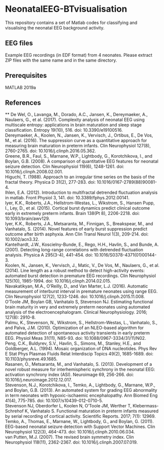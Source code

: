 # NeonatalEEG-BTvisualisation
This repository contains a set of Matlab codes for classifying and visualising the neonatal EEG background activity.

## EEG files
Example EEG recordings (in EDF format) from 4 neonates.  Please extract ZIP files with the same name and in the same directory.

## Prerequisites
MATLAB 2019a

## References
  ** De Wel, O., Lavanga, M., Dorado, A.C., Jansen, K., Dereymaeker, A., Naulaers, G., et al. (2017). Complexity analysis of neonatal EEG using multiscale entropy: applications in brain maturation and sleep stage classification. Entropy 19(10), 516. doi: 10.3390/e19100516.  
  Dereymaeker, A., Koolen, N., Jansen, K., Vervisch, J., Ortibus, E., De Vos, M., et al. (2016). The suppression curve as a quantitative approach for measuring brain maturation in preterm infants. Clin Neurophysiol 127(8), 2760-2765. doi: 10.1016/j.clinph.2016.05.362.  
  Greene, B.R., Faul, S., Marnane, W.P., Lightbody, G., Korotchikova, I., and Boylan, G.B. (2008). A comparison of quantitative EEG features for neonatal seizure detection. Clin Neurophysiol 119(6), 1248-1261. doi: 10.1016/j.clinph.2008.02.001.  
  Higuchi, T. (1988). Approach to an irregular time series on the basis of the fractal theory. Physica D 31(2), 277-283. doi: 10.1016/0167-2789(88)90081-4.  
  Ihlen, E.A. (2012). Introduction to multifractal detrended fluctuation analysis in matlab. Front Physiol 3, 141. doi: 10.3389/fphys.2012.00141.  
  Iyer, K.K., Roberts, J.A., Hellstrom-Westas, L., Wikstrom, S., Hansen Pupp, I., Ley, D., et al. (2015). Cortical burst dynamics predict clinical outcome early in extremely preterm infants. Brain 138(Pt 8), 2206-2218. doi: 10.1093/brain/awv129.  
  Iyer, K.K., Roberts, J.A., Metsaranta, M., Finnigan, S., Breakspear, M., and Vanhatalo, S. (2014). Novel features of early burst suppression predict outcome after birth asphyxia. Ann Clin Transl Neurol 1(3), 209-214. doi: 10.1002/acn3.32.  
  Kantelhardt, J.W., Koscielny-Bunde, E., Rego, H.H., Havlin, S., and Bunde, A. (2001). Detecting long-range correlations with detrended fluctuation analysis. Physica A 295(3-4), 441-454. doi: 10.1016/S0378-4371(01)00144-3.  
  Koolen, N., Jansen, K., Vervisch, J., Matic, V., De Vos, M., Naulaers, G., et al. (2014). Line length as a robust method to detect high-activity events: automated burst detection in premature EEG recordings. Clin Neurophysiol 125(10), 1985-1994. doi: 10.1016/j.clinph.2014.02.015.  
  Navakatikyan, M.A., O’Reilly, D., and Van Marter, L.J. (2016). Automatic measurement of interburst interval in premature neonates using range EEG. Clin Neurophysiol 127(2), 1233-1246. doi: 10.1016/j.clinph.2015.11.008.  
  O’Toole JM, Boylan GB, Vanhatalo S, Stevenson NJ. Estimating functional brain maturity in very and extremely preterm neonates using automated analysis of the electroencephalogram. Clinical Neurophysiology. 2016; 127(8): 2910-8.  
  Palmu, K., Stevenson, N., Wikstrom, S., Hellstrom-Westas, L., Vanhatalo, S., and Palva, J.M. (2010). Optimization of an NLEO-based algorithm for automated detection of spontaneous activity transients in early preterm EEG. Physiol Meas 31(11), N85-93. doi: 10.1088/0967-3334/31/11/N02.  
  Peng, C.K., Buldyrev, S.V., Havlin, S., Simons, M., Stanley, H.E., and Goldberger, A.L. (1994). Mosaic organization of DNA nucleotides. Phys Rev E Stat Phys Plasmas Fluids Relat Interdiscip Topics 49(2), 1685-1689. doi: 10.1103/physreve.49.1685.  
  Rasanen, O., Metsaranta, M., and Vanhatalo, S. (2013). Development of a novel robust measure for interhemispheric synchrony in the neonatal EEG: activation synchrony index (ASI). Neuroimage 69, 256-266. doi: 10.1016/j.neuroimage.2012.12.017.  
  Stevenson, N.J., Korotchikova, I., Temko, A., Lightbody, G., Marnane, W.P., and Boylan, G.B. (2013). An automated system for grading EEG abnormality in term neonates with hypoxic-ischaemic encephalopathy. Ann Biomed Eng 41(4), 775-785. doi: 10.1007/s10439-012-0710-5.  
  Stevenson NJ, Oberdorfer L, Koolen N, O’Toole JM, Werther T, Klebermass-Schrehof K, Vanhatalo S. Functional maturation in preterm infants measured by serial recording of cortical activity. Scientific Reports. 2017; 7(1): 12969.  
  Temko, A., Thomas, E., Marnane, W., Lightbody, G., and Boylan, G. (2011). EEG-based neonatal seizure detection with Support Vector Machines. Clin Neurophysiol 122(3), 464-473. doi: 10.1016/j.clinph.2010.06.034.  
  van Putten, M.J. (2007). The revised brain symmetry index. Clin Neurophysiol 118(11), 2362-2367. doi: 10.1016/j.clinph.2007.07.019. 



